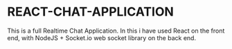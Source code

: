 # REACT-CHAT-APPLICATION
This is a full Realtime Chat Application. In this i have used React on the front end, with NodeJS + Socket.io web socket library on the back end.
